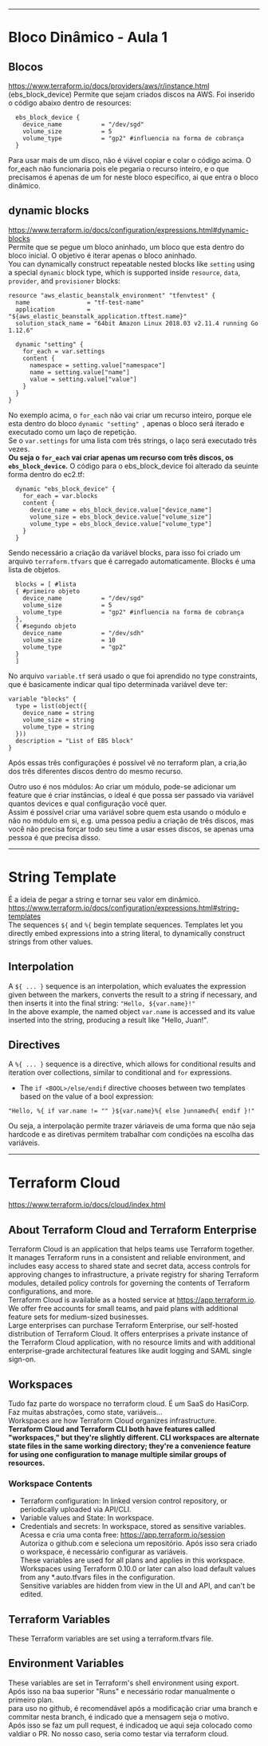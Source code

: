 ______
# Bloco Dinâmico - Aula 1
## Blocos
https://www.terraform.io/docs/providers/aws/r/instance.html  (ebs_block_device)
Permite que sejam criados discos na AWS. Foi inserido o código abaixo dentro de resources:
```
  ebs_block_device {
    device_name           = "/dev/sgd"
    volume_size           = 5
    volume_type           = "gp2" #influencia na forma de cobrança
  }
```
Para usar mais de um disco, não é viável copiar e colar o código acima. O for_each não funcionaria pois ele pegaria o recurso inteiro, e o que precisamos é apenas de um for neste bloco específico, ai que entra o bloco dinâmico.  

## dynamic blocks
https://www.terraform.io/docs/configuration/expressions.html#dynamic-blocks  
Permite que se pegue um bloco aninhado, um bloco que esta dentro do bloco inicial. O objetivo é iterar apenas o bloco aninhado.  
You can dynamically construct repeatable nested blocks like ```setting``` using a special ```dynamic``` block type, which is supported inside ```resource```, ```data```, ```provider```, and ```provisioner``` blocks:
```
resource "aws_elastic_beanstalk_environment" "tfenvtest" {
  name                = "tf-test-name"
  application         = "${aws_elastic_beanstalk_application.tftest.name}"
  solution_stack_name = "64bit Amazon Linux 2018.03 v2.11.4 running Go 1.12.6"

  dynamic "setting" {
    for_each = var.settings
    content {
      namespace = setting.value["namespace"]
      name = setting.value["name"]
      value = setting.value["value"]
    }
  }
}
```
No exemplo acima, o ```for_each``` não vai criar um recurso inteiro, porque ele esta dentro do bloco ```dynamic "setting" ```, apenas o bloco será iterado e executado como um laço de repetição.  
Se o ```var.settings``` for uma lista com três strings, o laço será executado três vezes.   
**Ou seja o ```for_each``` vai criar apenas um recurso com três discos, os ```ebs_block_device```.**
O código para o ebs_block_device foi alterado da seuinte forma dentro do ec2.tf:
```
  dynamic "ebs_block_device" {
    for_each = var.blocks
    content {
      device_name = ebs_block_device.value["device_name"]
      volume_size = ebs_block_device.value["volume_size"]
      volume_type = ebs_block_device.value["volume_type"]
    }
  }
```
Sendo necessário a criação da variável blocks, para isso foi criado um arquivo ```terraform.tfvars``` que é carregado automaticamente. Blocks é uma lista de objetos.
```
  blocks = [ #lista
  { #primeiro objeto
    device_name           = "/dev/sgd"
    volume_size           = 5
    volume_type           = "gp2" #influencia na forma de cobrança
  },
  { #segundo objeto
    device_name           = "/dev/sdh"
    volume_size           = 10
    volume_type           = "gp2"
  }
  ]
```
No arquivo ```variable.tf``` será usado o que foi aprendido no type constraints, que é basicamente indicar qual tipo determinada variável deve ter:
```
variable "blocks" {
  type = list(object({
    device_name = string
    volume_size = string
    volume_type = string
  }))
  description = "List of EBS block"
}
```
Após essas três configurações é possível vê no terraform plan, a cria,ão dos três diferentes discos dentro do mesmo recurso.

Outro uso é nos módulos: Ao criar um módulo, pode-se adicionar um feature que é criar instâncias, o ideal é que possa ser passado via variável quantos devices e qual configuração você quer.  
Assim é possível criar uma variável sobre quem esta usando o módulo e não no módulo em si, e.g. uma pessoa pediu a criação de três discos, mas você não precisa forçar todo seu time a usar esses discos, se apenas uma pessoa é que precisa disso.
______
# String Template
É a ideia de pegar a string e tornar seu valor em dinâmico.  
https://www.terraform.io/docs/configuration/expressions.html#string-templates  
The sequences ```${``` and ```%{``` begin template sequences. Templates let you directly embed expressions into a string literal, to dynamically construct strings from other values.  

## Interpolation
A ```${ ... }``` sequence is an interpolation, which evaluates the expression given between the markers, converts the result to a string if necessary, and then inserts it into the final string:
```"Hello, ${var.name}!"```  
In the above example, the named object ```var.name``` is accessed and its value inserted into the string, producing a result like "Hello, Juan!".

## Directives
A ```%{ ... }``` sequence is a directive, which allows for conditional results and iteration over collections, similar to conditional and ```for``` expressions.
* The ```if <BOOL>/else/endif``` directive chooses between two templates based on the value of a bool expression: 
```
"Hello, %{ if var.name != "" }${var.name}%{ else }unnamed%{ endif }!"
```

Ou seja, a interpolação permite trazer váriaveis de uma forma que não seja hardcode e as diretivas permitem trabalhar com condições na escolha das variáveis.

______
# Terraform Cloud
https://www.terraform.io/docs/cloud/index.html  
 
## About Terraform Cloud and Terraform Enterprise
Terraform Cloud is an application that helps teams use Terraform together. It manages Terraform runs in a consistent and reliable environment, and includes easy access to shared state and secret data, access controls for approving changes to infrastructure, a private registry for sharing Terraform modules, detailed policy controls for governing the contents of Terraform configurations, and more.  
Terraform Cloud is available as a hosted service at https://app.terraform.io. We offer free accounts for small teams, and paid plans with additional feature sets for medium-sized businesses.  
Large enterprises can purchase Terraform Enterprise, our self-hosted distribution of Terraform Cloud. It offers enterprises a private instance of the Terraform Cloud application, with no resource limits and with additional enterprise-grade architectural features like audit logging and SAML single sign-on.  

## Workspaces
Tudo faz parte do worspace no terraform cloud. É um SaaS do HasiCorp.    
Faz muitas abstrações, como state, variáveis...  
Workspaces are how Terraform Cloud organizes infrastructure.  
**Terraform Cloud and Terraform CLI both have features called "workspaces," but they're slightly different. CLI workspaces are alternate state files in the same working directory; they're a convenience feature for using one configuration to manage multiple similar groups of resources.**

### Workspace Contents
* Terraform configuration: In linked version control repository, or periodically uploaded via API/CLI.  
* Variable values and State: In workspace.  
* Credentials and secrets: In workspace, stored as sensitive variables.  
Acessa e cria uma conta free: https://app.terraform.io/session  
Autoriza o github.com e seleciona um repositório. Após isso sera criado o workspace, é necessário configurar as variáveis.  
These variables are used for all plans and applies in this workspace. Workspaces using Terraform 0.10.0 or later can also load default values from any *.auto.tfvars files in the configuration.  
Sensitive variables are hidden from view in the UI and API, and can't be edited.   
## Terraform Variables
These Terraform variables are set using a terraform.tfvars file.
## Environment Variables
These variables are set in Terraform's shell environment using export.  
Após isso na baa superior "Runs" e necessário rodar manualmente o primeiro plan.  
para uso no github, é recomendável após a modificação criar uma branch e commitar nesta branch, é indicado que a mensagem seja o motivo.  
Após isso se faz um pull request, é indicadoq ue aqui seja colocado como valdiar o PR. No nosso caso, seria como testar via terraform cloud.    

